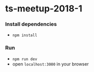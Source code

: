 # ts-meetup-2018-1

### Install dependencies

* `npm install`

### Run

* `npm run dev`
* open `localhost:3000` in your browser
